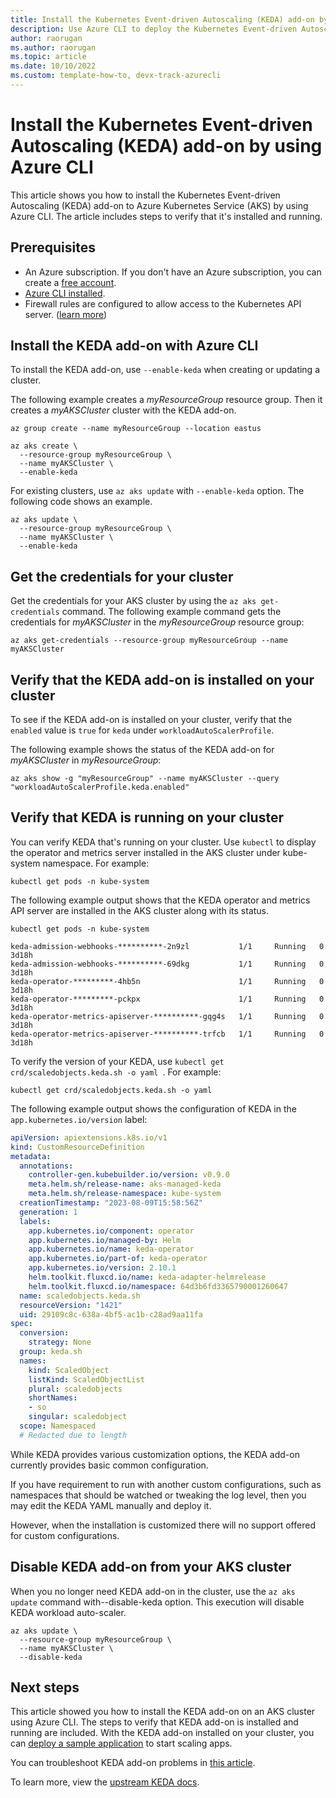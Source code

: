```yaml
---
title: Install the Kubernetes Event-driven Autoscaling (KEDA) add-on by using Azure CLI
description: Use Azure CLI to deploy the Kubernetes Event-driven Autoscaling (KEDA) add-on to Azure Kubernetes Service (AKS).
author: raorugan
ms.author: raorugan
ms.topic: article
ms.date: 10/10/2022
ms.custom: template-how-to, devx-track-azurecli
---
```


# Install the Kubernetes Event-driven Autoscaling (KEDA) add-on by using Azure CLI

This article shows you how to install the Kubernetes Event-driven Autoscaling (KEDA) add-on to Azure Kubernetes Service (AKS) by using Azure CLI. The article includes steps to verify that it's installed and running.

## Prerequisites

- An Azure subscription. If you don't have an Azure subscription, you can create a [free account](https://azure.microsoft.com/free).
- [Azure CLI installed](/cli/azure/install-azure-cli).
- Firewall rules are configured to allow access to the Kubernetes API server. ([learn more][aks-firewall-requirements])

## Install the KEDA add-on with Azure CLI

To install the KEDA add-on, use `--enable-keda` when creating or updating a cluster.

The following example creates a *myResourceGroup* resource group. Then it creates a *myAKSCluster* cluster with the KEDA add-on.

```azurecli-interactive
az group create --name myResourceGroup --location eastus

az aks create \
  --resource-group myResourceGroup \
  --name myAKSCluster \
  --enable-keda 
```

For existing clusters, use `az aks update` with `--enable-keda` option. The following code shows an example.

```azurecli-interactive
az aks update \
  --resource-group myResourceGroup \
  --name myAKSCluster \
  --enable-keda 
```

## Get the credentials for your cluster

Get the credentials for your AKS cluster by using the `az aks get-credentials` command. The following example command gets the credentials for *myAKSCluster* in the *myResourceGroup* resource group:

```azurecli-interactive
az aks get-credentials --resource-group myResourceGroup --name myAKSCluster
```

## Verify that the KEDA add-on is installed on your cluster

To see if the KEDA add-on is installed on your cluster, verify that the `enabled` value is `true` for `keda` under `workloadAutoScalerProfile`. 

The following example shows the status of the KEDA add-on for *myAKSCluster* in *myResourceGroup*:

```azurecli-interactive
az aks show -g "myResourceGroup" --name myAKSCluster --query "workloadAutoScalerProfile.keda.enabled" 
```

## Verify that KEDA is running on your cluster

You can verify KEDA that's running on your cluster. Use `kubectl` to display the operator and metrics server installed in the AKS cluster under kube-system namespace. For example:

```azurecli-interactive
kubectl get pods -n kube-system 
```

The following example output shows that the KEDA operator and metrics API server are installed in the AKS cluster along with its status.

```output
kubectl get pods -n kube-system

keda-admission-webhooks-**********-2n9zl           1/1     Running   0            3d18h
keda-admission-webhooks-**********-69dkg           1/1     Running   0            3d18h
keda-operator-*********-4hb5n                      1/1     Running   0            3d18h
keda-operator-*********-pckpx                      1/1     Running   0            3d18h
keda-operator-metrics-apiserver-**********-gqg4s   1/1     Running   0            3d18h
keda-operator-metrics-apiserver-**********-trfcb   1/1     Running   0            3d18h
```

To verify the version of your KEDA, use `kubectl get crd/scaledobjects.keda.sh -o yaml `. For example:

```azurecli-interactive
kubectl get crd/scaledobjects.keda.sh -o yaml 
```

The following example output shows the configuration of KEDA in the `app.kubernetes.io/version` label:

```yaml
apiVersion: apiextensions.k8s.io/v1
kind: CustomResourceDefinition
metadata:
  annotations:
    controller-gen.kubebuilder.io/version: v0.9.0
    meta.helm.sh/release-name: aks-managed-keda
    meta.helm.sh/release-namespace: kube-system
  creationTimestamp: "2023-08-09T15:58:56Z"
  generation: 1
  labels:
    app.kubernetes.io/component: operator
    app.kubernetes.io/managed-by: Helm
    app.kubernetes.io/name: keda-operator
    app.kubernetes.io/part-of: keda-operator
    app.kubernetes.io/version: 2.10.1
    helm.toolkit.fluxcd.io/name: keda-adapter-helmrelease
    helm.toolkit.fluxcd.io/namespace: 64d3b6fd3365790001260647
  name: scaledobjects.keda.sh
  resourceVersion: "1421"
  uid: 29109c8c-638a-4bf5-ac1b-c28ad9aa11fa
spec:
  conversion:
    strategy: None
  group: keda.sh
  names:
    kind: ScaledObject
    listKind: ScaledObjectList
    plural: scaledobjects
    shortNames:
    - so
    singular: scaledobject
  scope: Namespaced
  # Redacted due to length
```

While KEDA provides various customization options, the KEDA add-on currently provides basic common configuration.

If you have requirement to run with another custom configurations, such as namespaces that should be watched or tweaking the log level, then you may edit the KEDA YAML manually and deploy it.

However, when the installation is customized there will no support offered for custom configurations.

## Disable KEDA add-on from your AKS cluster

When you no longer need KEDA add-on in the cluster, use the `az aks update` command with--disable-keda option. This execution will disable KEDA workload auto-scaler.

```azurecli-interactive
az aks update \
  --resource-group myResourceGroup \
  --name myAKSCluster \
  --disable-keda 
```

## Next steps

This article showed you how to install the KEDA add-on on an AKS cluster using Azure CLI. The steps to verify that KEDA add-on is installed and running are included. With the KEDA add-on installed on your cluster, you can [deploy a sample application][keda-sample] to start scaling apps.

You can troubleshoot KEDA add-on problems in [this article][keda-troubleshoot].

To learn more, view the [upstream KEDA docs][keda].

<!-- LINKS - internal -->
[az-provider-register]: /cli/azure/provider#az-provider-register
[az-feature-register]: /cli/azure/feature#az-feature-register
[az-feature-show]: /cli/azure/feature#az-feature-show
[az-aks-create]: /cli/azure/aks#az-aks-create
[az aks install-cli]: /cli/azure/aks#az-aks-install-cli
[az aks get-credentials]: /cli/azure/aks#az-aks-get-credentials
[az aks update]: /cli/azure/aks#az-aks-update
[az-group-delete]: /cli/azure/group#az-group-delete
[keda-troubleshoot]: /troubleshoot/azure/azure-kubernetes/troubleshoot-kubernetes-event-driven-autoscaling-add-on?context=/azure/aks/context/aks-context
[aks-firewall-requirements]: outbound-rules-control-egress.md#azure-global-required-network-rules

[kubectl]: https://kubernetes.io/docs/user-guide/kubectl
[keda]: https://keda.sh/
[keda-scalers]: https://keda.sh/docs/scalers/
[keda-sample]: https://github.com/kedacore/sample-dotnet-worker-servicebus-queue

